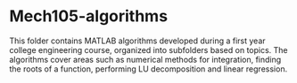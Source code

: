 # Mech105-algorithms
This folder contains MATLAB algorithms developed during a first year college engineering course, organized into subfolders based on topics. The algorithms cover areas such as numerical methods for integration, finding the roots of a function, performing LU decomposition and linear regression. 
